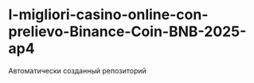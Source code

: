 # I-migliori-casino-online-con-prelievo-Binance-Coin-BNB-2025-ap4
Автоматически созданный репозиторий

